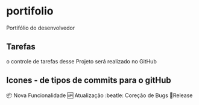 # portifolio
Portifólio do desenvolvedor
## Tarefas

o controle de tarefas desse Projeto será realizado no GitHub


## Icones -  de tipos de commits para o gitHub

:package: Nova Funcionalidade 
:up: Atualização
:beatle: Coreção de Bugs
:checkered_flag:Release 


